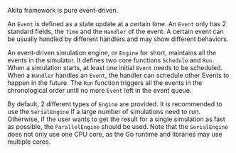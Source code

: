 Akita framework is pure event-driven. 

An `Event` is defined as a state update at a certain time. An `Event` only has 2 standard fields, the `Time` and the `Handler` of the event. A certain event can be usually handled by different handlers and may show different behaviors. 

An event-driven simulation engine, or `Engine` for short, maintains all the events in the simulator. It defines two core functions `Schedule` and `Run`. When a simulation starts, at least one initial `Event` needs to be scheduled. When a `Handler` handles an `Event`, the handler can schedule other Events to happen in the future.  The `Run` function triggers all the events in the chronological order until no more `Event` left in the event queue.

By default, 2 different types of `Engine` are provided. It is recommended to use the `SerialEngine` if a large number of simulations need to run. Otherwise, if the user wants to get the result for a single simulation as fast as possible, the `ParallelEngine` should be used. Note that the `SerialEngine` does not only use one CPU core, as the Go runtime and libraries may use multiple cores.

